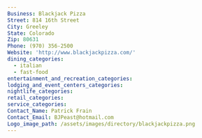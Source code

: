 ```yaml
---
Business: Blackjack Pizza
Street: 814 16th Street
City: Greeley
State: Colorado
Zip: 80631
Phone: (970) 356-2500
Website: 'http://www.blackjackpizza.com/'
dining_categories:
  - italian
  - fast-food
entertainment_and_recreation_categories:
lodging_and_event_centers_categories:
nightlife_categories:
retail_categories:
service_categories:
Contact_Name: Patrick Frain
Contact_Email: BJPeast@hotmail.com
Logo_image_path: /assets/images/directory/blackjackpizza.png
---
```



